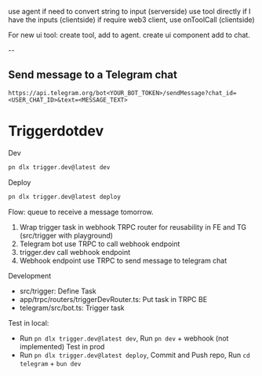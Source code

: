 use agent if need to convert string to input (serverside)
use tool directly if I have the inputs (clientside)
if require web3 client, use onToolCall (clientside)


For new ui tool: create tool, add to agent. create ui component add to chat.

--

## Send message to a Telegram chat

```
https://api.telegram.org/bot<YOUR_BOT_TOKEN>/sendMessage?chat_id=<USER_CHAT_ID>&text=<MESSAGE_TEXT>
```

# Triggerdotdev

Dev

```bash
pn dlx trigger.dev@latest dev
```

Deploy

```bash
pn dlx trigger.dev@latest deploy
```

Flow: queue to receive a message tomorrow.
1. Wrap trigger task in webhook TRPC router for reusability in FE and TG (src/trigger with playground)
2. Telegram bot use TRPC to call webhook endpoint
3. trigger.dev call webhook endpoint
4. Webhook endpoint use TRPC to send message to telegram chat

Development
- src/trigger: Define Task
- app/trpc/routers/triggerDevRouter.ts: Put task in TRPC BE
- telegram/src/bot.ts: Trigger task

Test in local:
- Run `pn dlx trigger.dev@latest dev`, Run `pn dev` + webhook (not implemented)
Test in prod
- Run `pn dlx trigger.dev@latest deploy`, Commit and Push repo, Run `cd telegram` + `bun dev`